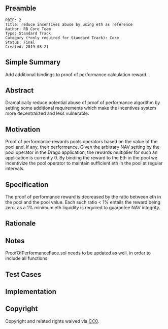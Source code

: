 ## Preamble

    RBIP: 2
    Title: reduce incentives abuse by using eth as reference
    Author: RB Core Team
    Type: Standard Track
    Category (*only required for Standard Track): Core
    Status: Final
    Created: 2019-08-21

## Simple Summary

Add additional bindings to proof of performance calculation reward.

## Abstract
Dramatically reduce potential abuse of proof of performance algorithm by setting some additional requirements which make the incentives system more decentralized and less vulnerable.

## Motivation

Proof of performance rewards pools operators based on the value of the pool and, if any, their performance. Given the arbitrary NAV setting by the pool operator in the Drago application, the rewards multiplier for such an application is currently 0. By binding the reward to the Eth in the pool we incentivize the pool operator to maintain sufficient eth in the pool at regular intervals.

## Specification

The proof of performance reward is decreased by the ratio between eth in the pool and the pool value. Each such ratio < 1% entails the reward being zero, as a 1% minimum eth liquidity is required to guarantee NAV integrity.

## Rationale

## Notes

ProofOfPerformanceFace.sol needs to be updated as well, in order to include all functions.

## Test Cases

## Implementation

## Copyright

Copyright and related rights waived via [CC0](https://creativecommons.org/publicdomain/zero/1.0/).
